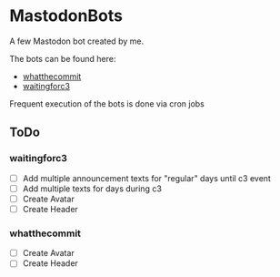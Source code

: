 # MastodonBots

A few Mastodon bot created by me.

The bots can be found here:
- [whatthecommit](https://botsin.space/@whatthecommit)
- [waitingforc3](https://botsin.space/@waitingforC3)

Frequent execution of the bots is done via cron jobs

## ToDo

### waitingforc3

- [ ] Add multiple announcement texts for "regular" days until c3 event
- [ ] Add multiple texts for days during c3
- [ ] Create Avatar
- [ ] Create Header

### whatthecommit

- [ ] Create Avatar
- [ ] Create Header
